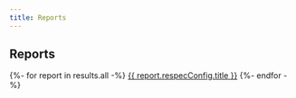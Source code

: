 ```yaml
---
title: Reports
---
```


## Reports

<div class="ui bulleted list">
{%- for report in results.all -%}
  <a class="item" href="{{ report.respecConfig.shortName | slugify }}">{{ report.respecConfig.title }}</a>
{%- endfor -%}
</div>

